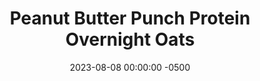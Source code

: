 ---
layout: post
title:  "Peanut Butter Punch Protein Overnight Oats"
date:   2023-08-08 00:00:00 -0500
categories:
- Recipes
- Breakfast
permalink: /recipes/oats-pb
image: /assets/Food/Breakfast/Oatmeal/oats-pb.jpg
ing: oatspb-ing
facts: oatspb-facts
Prep: 5
Rest: 
Cook: 
Source1: https://www.youtube.com/watch?v=_pZr3rrTGf8
Source2: 
tags: 
- oatmeal
- oats
- protein
- casein
- whey
- yogurt
- chia
- gluten free
- peanut butter
- nut
Description: Protein overnight oats are easily my favorite breakfast. Being packed with protein and fiber, highly customizable, super easy to prepare the day before, and easy to take on the go. Here are 5 different recipes that are constantly in my rotation to get you through the work week.
Instructions: 
- Mix the base ingredients in a container (oats, chia seeds, casein, salt, sweetener, yogurt, and milk), then choose one of the flavors<br><br>

- Peanut Butter Punch - mix in PB2 and applesauce.  You can also top with nuts<br><br>

- For the other flavors and their nutrition facts, check out the links below<br>
- <a href="oats-berry">Berry Delicious Protein Overnight Oats</a><br>
- <a href="oats-reeses">Reese's Protein Overnight Oats</a><br>
- <a href="oats-pumpkin">Pumpkin Pie Protein Overnight Oats</a><br>
- <a href="oats-banana">Banana Nut Bread Protein Overnight Oats</a><br>
---